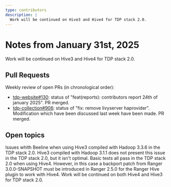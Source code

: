 ```yaml
---
type: contributors
description: |
  Work will be continued on Hive3 and Hive4 for TDP stack 2.0.
---
```


# Notes from January 31st, 2025

Work will be continued on Hive3 and Hive4 for TDP stack 2.0.

## Pull Requests

Weekly review of open PRs (in chronological order):

- [tdp-website#130](https://github.com/TOSIT-IO/tdp-website/pull/130): status of "feat(reports): contributors report 24th of january 2025". PR merged.
- [tdp-collection#906](https://github.com/TOSIT-IO/tdp-collection/pull/906): status of "fix: remove livyserver haprovider". Modification which have been discussed last week have been made. PR merged.

## Open topics

Issues whith Beeline when using Hive3 compiled with Hadoop 3.3.6 in the TDP stack 2.0. Hive3 compiled with Hadoop 3.1.1 does not present this issue in the TDP stack 2.0, but it isn't optimal. Basic tests all pass in the TDP stack 2.0 when using Hive4. However, in this case a backport patch from Ranger 3.0.0-SNAPSHOT must be introduced in Ranger 2.5.0 for the Ranger Hive plugin to work with Hive4. Work will be continued on both Hive4 and Hive3 for TDP stack 2.0.
